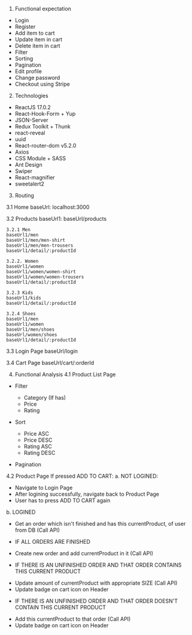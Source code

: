 1. Functional expectation
-   Login
-   Register
-   Add item to cart
-   Update item in cart
-   Delete item in cart
-   Filter
-   Sorting
-   Pagination
-   Edit profile
-   Change password
-   Checkout using Stripe

2. Technologies
-   ReactJS 17.0.2
-   React-Hook-Form + Yup
-   JSON-Server
-   Redux Toolkit + Thunk
-   react-reveal
-   uuid
-   React-router-dom v5.2.0
-   Axios
-   CSS Module + SASS
-   Ant Design
-   Swiper
-   React-magnifier
-   sweetalert2

3. Routing

3.1 Home
baseUrl: localhost:3000

3.2 Products
baseUrl1: baseUrl/products

    3.2.1 Men
    baseUrl1/men
    baseUrl1/men/men-shirt
    baseUrl1/men/men-trousers
    baseUrl1/detail/:productId

    3.2.2. Women
    baseUrl1/women
    baseUrl1/women/women-shirt
    baseUrl1/women/women-trousers
    baseUrl1/detail/:productId

    3.2.3 Kids
    baseUrl1/kids
    baseUrl1/detail/:productId

    3.2.4 Shoes
    baseUrl1/men
    baseUrl1/women
    baseUrl1/men/shoes
    baseUrl/women/shoes
    baseUrl1/detail/:productId

3.3 Login Page
baseUrl/login

3.4 Cart Page
baseUrl/cart/:orderId

4. Functional Analysis
   4.1 Product List Page

-   Filter

    -   Category (If has)
    -   Price
    -   Rating

-   Sort

    -   Price ASC
    -   Price DESC
    -   Rating ASC
    -   Rating DESC

-   Pagination

4.2 Product Page
If pressed ADD TO CART:
a. NOT LOGINED:

-   Navigate to Login Page
-   After logining successfully, navigate back to Product Page
-   User has to press ADD TO CART again

b. LOGINED

-   Get an order which isn't finished and has this currentProduct, of user from DB (Call API)

*   IF ALL ORDERS ARE FINISHED

-   Create new order and add currentProduct in it (Call API)

*   IF THERE IS AN UNFINISHED ORDER AND THAT ORDER CONTAINS THIS CURRENT PRODUCT

-   Update amount of currentProduct with appropriate SIZE (Call API)
-   Update badge on cart icon on Header

*   IF THERE IS AN UNFINISHED ORDER AND THAT ORDER DOESN'T CONTAIN THIS CURRENT PRODUCT

-   Add this currentProduct to that order (Call API)
-   Update badge on cart icon on Header

